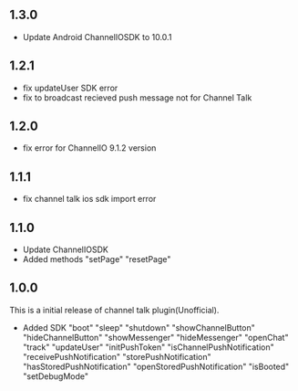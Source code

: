 ## 1.3.0
- Update Android ChannelIOSDK to 10.0.1

## 1.2.1
- fix updateUser SDK error
- fix to broadcast recieved push message not for Channel Talk

## 1.2.0
- fix error for ChannelIO 9.1.2 version

## 1.1.1
- fix channel talk ios sdk import error

## 1.1.0
- Update ChannelIOSDK
- Added methods
"setPage"
"resetPage"

## 1.0.0

This is a initial release of channel talk plugin(Unofficial).

- Added SDK
"boot"
"sleep"
"shutdown"
"showChannelButton"
"hideChannelButton"
"showMessenger"
"hideMessenger"
"openChat"
"track"
"updateUser"
"initPushToken"
"isChannelPushNotification"
"receivePushNotification"
"storePushNotification"
"hasStoredPushNotification"
"openStoredPushNotification"
"isBooted"
"setDebugMode"

